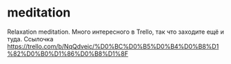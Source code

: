 # meditation
Relaxation meditation. Много интересного в Trello, так что заходите ещё и туда. Ссылочка https://trello.com/b/NqQdveic/%D0%BC%D0%B5%D0%B4%D0%B8%D1%82%D0%B0%D1%86%D0%B8%D1%8F
